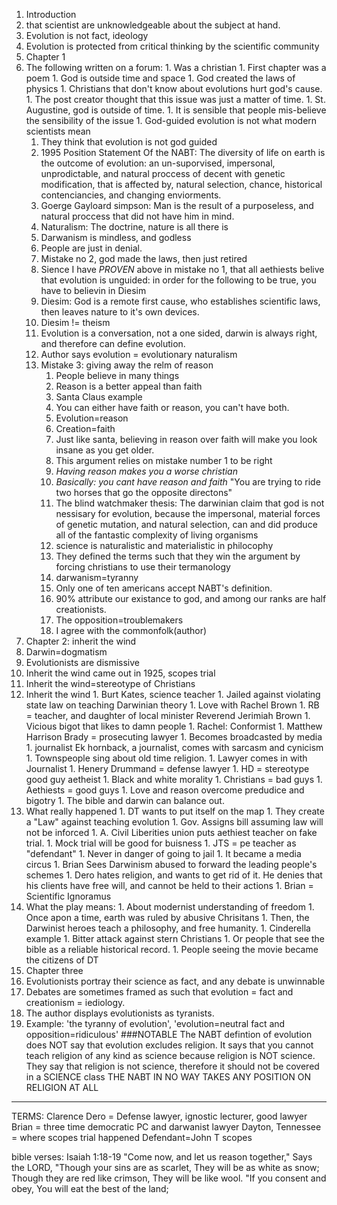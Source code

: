 1. Introduction 
  1. that scientist are unknowledgeable about the subject at hand.
  1. Evolution is not fact, ideology 
  1. Evolution is protected from critical thinking by the scientific
     community
1. Chapter 1
  1. The following written on a forum:
    1. Was a christian
    1. First chapter was a poem
    1. God is outside time and space
    1. God created the laws of physics
    1. Christians that don't know about evolutions hurt god's cause.
    1. The post creator thought that this issue was just a matter of
       time.
    1. St. Augustine, god is outside of time.
    1. It is sensible that people mis-believe the sensibility of the
       issue
    1. God-guided evolution is not what modern scientists mean
      1. They think that evolution is not god guided
      1. 1995 Position Statement Of the NABT: The diversity of life on
         earth is the outcome of evolution: an un-suporvised,
         impersonal, unprodictable, and natural proccess of decent
         with genetic modification, that is affected by, natural
         selection, chance, historical contenciancies, and changing
         enviorments. 
      1. Goerge Gayloard simpson: Man is the result of a purposeless,
         and natural proccess that did not have him in mind. 
      1. Naturalism: The doctrine, nature is all there is
      1. Darwanism is mindless, and godless
      1. People are just in denial. 
      1. Mistake no 2, god made the laws, then just retired
        1. Sience I have *PROVEN* above in mistake no 1, that all
           aethiests belive that evolution is unguided: in order for
           the following to be true, you have to believin in Diesim 
        1. Diesim: God is a remote first cause, who establishes
           scientific laws, then leaves nature to it's own devices. 
        1. Diesim != theism
        1. Evolution is a conversation, not a one sided, darwin is
           always right, and therefore can define evolution. 
        1. Author says evolution = evolutionary naturalism 
      1. Mistake 3: giving away the relm of reason
          1. People believe in many things
          1. Reason is a better appeal than faith
          1. Santa Claus example
          1. You can either have faith or reason, you can't have both. 
          1. Evolution=reason
          1. Creation=faith
          1. Just like santa, believing in reason over faith will make
             you look insane as you get older.
          1. This argument relies on mistake number 1 to be right
          1. *Having reason makes you a worse christian*
          1. *Basically: you cant have reason and faith* "You are
             trying to ride two horses that go the opposite directons"
          1. The blind watchmaker thesis: The darwinian claim that god
             is not nessisary for evolution, because the impersonal,
             material forces of genetic mutation, and natural
             selection, can and did produce all of the fantastic
             complexity of living organisms
          1. science is naturalistic and materialistic in philocophy
          1. They defined the terms such that they win the argument by
             forcing christians to use their termanology
          1. darwanism=tyranny
          1. Only one of ten americans accept NABT's definition.
          1. 90% attribute our existance to god, and among our ranks
             are half creationists.
          1. The opposition=troublemakers
          1. I agree with the commonfolk(author)
1. Chapter 2: inherit the wind
  1. Darwin=dogmatism
  1. Evolutionists are dismissive
  1. Inherit the wind came out in 1925, scopes trial
  1. Inherit the wind=stereotype of Christians
  1. Inherit the wind
    1. Burt Kates, science teacher
    1. Jailed against violating state law on teaching Darwinian theory
    1. Love with Rachel Brown 
    1. RB = teacher, and daughter of local minister Reverend Jerimiah Brown
    1. Vicious bigot that likes to damn people
    1. Rachel: Conformist
    1. Matthew Harrison Brady = prosecuting lawyer
    1. Becomes broadcasted by media
    1. journalist Ek hornback, a journalist, comes with sarcasm and
       cynicism
    1. Townspeople sing about old time religion. 
    1. Lawyer comes in with Journalist
    1. Henery Drummand = defense lawyer
    1. HD = stereotype good guy aetheist 
    1. Black and white morality
    1. Christians = bad guys
    1. Aethiests = good guys
    1. Love and reason overcome predudice and bigotry
    1. The bible and darwin can balance out. 
  1. What really happened
    1. DT wants to put itself on the map
    1. They create a "Law" against teaching evolution
    1. Gov. Assigns bill assuming law will not be inforced
    1. A. Civil Liberities union puts aethiest teacher on fake trial.
    1. Mock trial will be good for buisness
    1. JTS = pe teacher as "defendant"
    1. Never in danger of going to jail
    1. It became a media circus
    1. Brian Sees Darwinism abused to forward the leading people's
       schemes
    1. Dero hates religion, and wants to get rid of it. He denies that his clients have free will, and cannot be held to their actions
    1. Brian = Scientific Ignoramus
  1. What the play means:
    1. About modernist understanding of freedom
    1. Once apon a time, earth was ruled by abusive Chrisitans
    1. Then, the Darwinist heroes teach a philosophy, and free
       humanity. 
    1. Cinderella example
    1. Bitter attack against stern Christians
    1. Or people that see the bible as a reliable historical record. 
    1. People seeing the movie became the citizens of DT
1. Chapter three
  1. Evolutionists portray their science as fact, and any debate is
     unwinnable
  1. Debates are sometimes framed as such that evolution = fact and
     creationism = iediology.
  1. The author displays evolutionists as tyranists.
  1. Example: 'the tyranny of evolution', 'evolution=neutral fact and
     opposition=ridiculous'
###NOTABLE
The NABT defintion of evolution does NOT say that evolution excludes
religion. It says that you cannot teach religion of any kind as
science because religion is NOT science. 
They say that religion is not science, therefore it should not be
covered in a SCIENCE class
THE NABT IN NO WAY TAKES ANY POSITION ON RELIGION AT ALL


----

TERMS:
Clarence Dero = Defense lawyer, ignostic lecturer, good lawyer
Brian = three time democratic PC and darwanist lawyer
Dayton, Tennessee = where scopes trial happened
Defendant=John T scopes

bible verses:
Isaiah 1:18-19
"Come now, and let us reason together," Says the LORD, "Though your
sins are as scarlet, They will be as white as snow; Though they are
red like crimson, They will be like wool. "If you consent and obey,
You will eat the best of the land;





